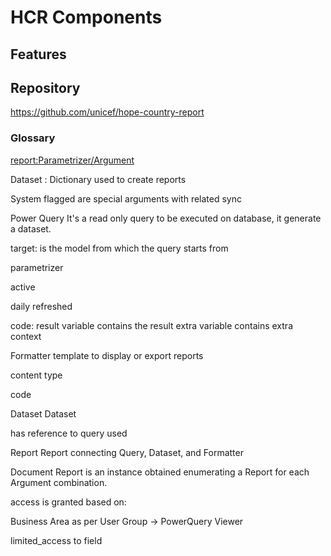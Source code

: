 # HCR Components



## Features


## Repository

<https://github.com/unicef/hope-country-report>


### Glossary

<report:Parametrizer/Argument>

Dataset : Dictionary used to create reports

System flagged are special arguments with related sync

Power Query
It's a read only query to be executed on database, it generate a dataset.

target: is the model from which the query starts from

parametrizer

active

daily refreshed

code:
result variable contains the result
extra variable contains extra context 

Formatter
template to display or export reports

content type

code

Dataset
Dataset

has reference to query used

Report
Report connecting Query, Dataset, and Formatter

Document Report
is an instance obtained enumerating a Report for each Argument combination.

access is granted based on:

Business Area as per User Group -> PowerQuery Viewer

limited_access to field
